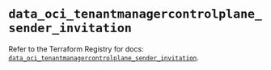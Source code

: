 # `data_oci_tenantmanagercontrolplane_sender_invitation`

Refer to the Terraform Registry for docs: [`data_oci_tenantmanagercontrolplane_sender_invitation`](https://registry.terraform.io/providers/oracle/oci/7.19.0/docs/data-sources/tenantmanagercontrolplane_sender_invitation).
